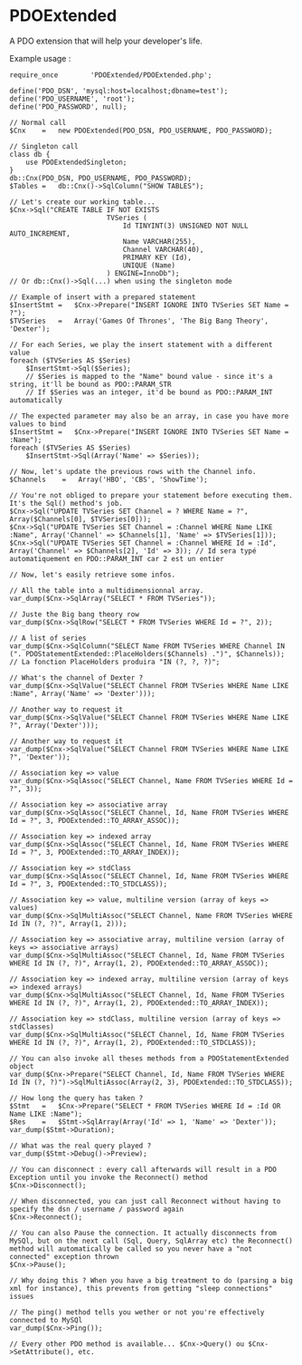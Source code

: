 PDOExtended
===========

A PDO extension that will help your developer's life.

Example usage :



	require_once		'PDOExtended/PDOExtended.php';

	define('PDO_DSN', 'mysql:host=localhost;dbname=test');
    define('PDO_USERNAME', 'root');
    define('PDO_PASSWORD', null);   
    
    // Normal call
    $Cnx    =   new PDOExtended(PDO_DSN, PDO_USERNAME, PDO_PASSWORD);
    
    // Singleton call
	class db {
		use PDOExtendedSingleton;
	}	
    db::Cnx(PDO_DSN, PDO_USERNAME, PDO_PASSWORD);
	$Tables	=	db::Cnx()->SqlColumn("SHOW TABLES");
    
    // Let's create our working table...
    $Cnx->Sql("CREATE TABLE IF NOT EXISTS
                            TVSeries (
                                Id TINYINT(3) UNSIGNED NOT NULL AUTO_INCREMENT,
                                Name VARCHAR(255),
                                Channel VARCHAR(40),
                                PRIMARY KEY (Id),
                                UNIQUE (Name)
                            ) ENGINE=InnoDb"); 
    // Or db::Cnx()->Sql(...) when using the singleton mode
                            
    // Example of insert with a prepared statement
    $InsertStmt =   $Cnx->Prepare("INSERT IGNORE INTO TVSeries SET Name = ?");          
    $TVSeries   =   Array('Games Of Thrones', 'The Big Bang Theory', 'Dexter'); 
    
    // For each Series, we play the insert statement with a different value
    foreach ($TVSeries AS $Series)
        $InsertStmt->Sql($Series); 
		// $Series is mapped to the "Name" bound value - since it's a string, it'll be bound as PDO::PARAM_STR 
		// If $Series was an integer, it'd be bound as PDO::PARAM_INT automatically
        
    // The expected parameter may also be an array, in case you have more values to bind
    $InsertStmt =   $Cnx->Prepare("INSERT IGNORE INTO TVSeries SET Name = :Name");       
    foreach ($TVSeries AS $Series)
        $InsertStmt->Sql(Array('Name' => $Series));
        
	// Now, let's update the previous rows with the Channel info.
    $Channels    =   Array('HBO', 'CBS', 'ShowTime');
    
    // You're not obliged to prepare your statement before executing them. It's the Sql() method's job.
    $Cnx->Sql("UPDATE TVSeries SET Channel = ? WHERE Name = ?", Array($Channels[0], $TVSeries[0]));
    $Cnx->Sql("UPDATE TVSeries SET Channel = :Channel WHERE Name LIKE :Name", Array('Channel' => $Channels[1], 'Name' => $TVSeries[1]));
    $Cnx->Sql("UPDATE TVSeries SET Channel = :Channel WHERE Id = :Id", Array('Channel' => $Channels[2], 'Id' => 3)); // Id sera typé automatiquement en PDO::PARAM_INT car 2 est un entier
        
	// Now, let's easily retrieve some infos.
		
    // All the table into a multidimensionnal array.
    var_dump($Cnx->SqlArray("SELECT * FROM TVSeries"));
    
    // Juste the Big bang theory row
    var_dump($Cnx->SqlRow("SELECT * FROM TVSeries WHERE Id = ?", 2));
    
    // A list of series
    var_dump($Cnx->SqlColumn("SELECT Name FROM TVSeries WHERE Channel IN (". PDOStatementExtended::PlaceHolders($Channels) .")", $Channels)); // La fonction PlaceHolders produira "IN (?, ?, ?)";
    
    // What's the channel of Dexter ?
    var_dump($Cnx->SqlValue("SELECT Channel FROM TVSeries WHERE Name LIKE :Name", Array('Name' => 'Dexter')));
    
    // Another way to request it
    var_dump($Cnx->SqlValue("SELECT Channel FROM TVSeries WHERE Name LIKE ?", Array('Dexter')));
    
    // Another way to request it
    var_dump($Cnx->SqlValue("SELECT Channel FROM TVSeries WHERE Name LIKE ?", 'Dexter'));
    
    // Association key => value
    var_dump($Cnx->SqlAssoc("SELECT Channel, Name FROM TVSeries WHERE Id = ?", 3));
    
    // Association key => associative array
    var_dump($Cnx->SqlAssoc("SELECT Channel, Id, Name FROM TVSeries WHERE Id = ?", 3, PDOExtended::TO_ARRAY_ASSOC));
    
    // Association key => indexed array
    var_dump($Cnx->SqlAssoc("SELECT Channel, Id, Name FROM TVSeries WHERE Id = ?", 3, PDOExtended::TO_ARRAY_INDEX));
    
    // Association key => stdClass
    var_dump($Cnx->SqlAssoc("SELECT Channel, Id, Name FROM TVSeries WHERE Id = ?", 3, PDOExtended::TO_STDCLASS));
    
    // Association key => value, multiline version (array of keys => values)
    var_dump($Cnx->SqlMultiAssoc("SELECT Channel, Name FROM TVSeries WHERE Id IN (?, ?)", Array(1, 2)));
    
    // Association key => associative array, multiline version (array of keys => associative arrays)
    var_dump($Cnx->SqlMultiAssoc("SELECT Channel, Id, Name FROM TVSeries WHERE Id IN (?, ?)", Array(1, 2), PDOExtended::TO_ARRAY_ASSOC));
    
    // Association key => indexed array, multiline version (array of keys => indexed arrays)
    var_dump($Cnx->SqlMultiAssoc("SELECT Channel, Id, Name FROM TVSeries WHERE Id IN (?, ?)", Array(1, 2), PDOExtended::TO_ARRAY_INDEX));
    
    // Association key => stdClass, multiline version (array of keys => stdClasses)
    var_dump($Cnx->SqlMultiAssoc("SELECT Channel, Id, Name FROM TVSeries WHERE Id IN (?, ?)", Array(1, 2), PDOExtended::TO_STDCLASS));
    
    // You can also invoke all theses methods from a PDOStatementExtended object
    var_dump($Cnx->Prepare("SELECT Channel, Id, Name FROM TVSeries WHERE Id IN (?, ?)")->SqlMultiAssoc(Array(2, 3), PDOExtended::TO_STDCLASS));
    
    // How long the query has taken ?
    $Stmt   =   $Cnx->Prepare("SELECT * FROM TVSeries WHERE Id = :Id OR Name LIKE :Name");
    $Res    =   $Stmt->SqlArray(Array('Id' => 1, 'Name' => 'Dexter'));   
    var_dump($Stmt->Duration);
    
    // What was the real query played ?
    var_dump($Stmt->Debug()->Preview);
    
    // You can disconnect : every call afterwards will result in a PDO Exception until you invoke the Reconnect() method
    $Cnx->Disconnect();
    
    // When disconnected, you can just call Reconnect without having to specify the dsn / username / password again
    $Cnx->Reconnect();
	
	// You can also Pause the connection. It actually disconnects from MySQl, but on the next call (Sql, Query, SqlArray etc) the Reconnect() method will automatically be called so you never have a "not connected" exception thrown
    $Cnx->Pause();
	
	// Why doing this ? When you have a big treatment to do (parsing a big xml for instance), this prevents from getting "sleep connections" issues
    
    // The ping() method tells you wether or not you're effectively connected to MySQl
    var_dump($Cnx->Ping());
    
    // Every other PDO method is available... $Cnx->Query() ou $Cnx->SetAttribute(), etc.
